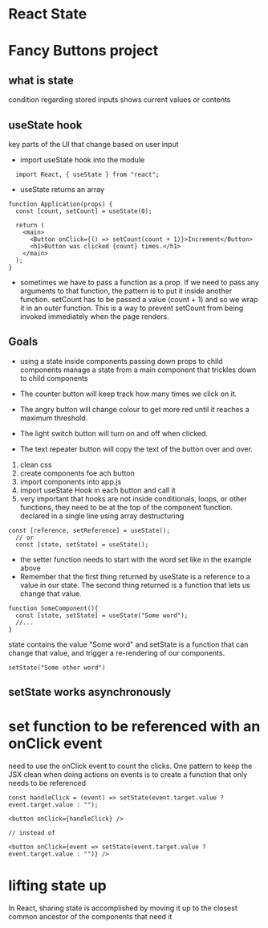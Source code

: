 # React State
# Fancy Buttons project

## what is state
condition regarding stored inputs
shows current values or contents

## useState hook
key parts of the UI that change based on user input
 * import useState hook into the module

```
  import React, { useState } from "react";
```
* useState returns an array

```
function Application(props) {
  const [count, setCount] = useState(0);

  return (
    <main>
      <Button onClick={() => setCount(count + 1)}>Increment</Button>
      <h1>Button was clicked {count} times.</h1>
    </main>
  );
}
```
* sometimes we have to pass a function as a prop. If we need to pass any arguments to that function, the pattern is to put it inside another function. setCount has to be passed a value (count + 1) and so we wrap it in an outer function. This is a way to prevent setCount from being invoked immediately when the page renders.

## Goals
* using a state inside components
passing down props to child components
manage a state from a main component that trickles down to child components

* The counter button will keep track how many times we click on it.
* The angry button will change colour to get more red until it reaches a maximum threshold.
* The light switch button will turn on and off when clicked.
* The text repeater button will copy the text of the button over and over.

1. clean css
2. create components foe ach button
3. import components into app.js
4. import useState Hook in each button and call it
5. very important that hooks are not inside conditionals, loops, or other functions, they need to be at the top of the component function.
declared in a single line using array destructuring
```
const [reference, setReference] = useState();
  // or
  const [state, setState] = useState();
  ```
  * the setter function needs to start with the word set like in the example above
  * Remember that the first thing returned by useState is a reference to a value in our state. The second thing returned is a function that lets us change that value.
  ```
  function SomeComponent(){
    const [state, setState] = useState("Some word");
    //...
  }
  ```
   state contains the value "Some word" and setState is a function that can change that value, and trigger a re-rendering of our components.

   ```
   setState("Some other word")
   ```
   ## setState works asynchronously

   # set function to be referenced with an onClick event
   need to use the onClick event to count the clicks. One pattern to keep the JSX clean when doing actions on events is to create a function that only needs to be referenced
   ```
   const handleClick = (event) => setState(event.target.value ? event.target.value : "");

  <button onClick={handleClick} />

  // instead of

  <button onClick={event => setState(event.target.value ? event.target.value : "")} />
  ```

  # lifting state up
  In React, sharing state is accomplished by moving it up to the closest common ancestor of the components that need it